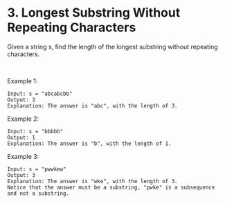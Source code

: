 # 3. Longest Substring Without Repeating Characters


Given a string s, find the length of the longest substring without repeating characters.

 

Example 1:

	Input: s = "abcabcbb"
	Output: 3
	Explanation: The answer is "abc", with the length of 3.
Example 2:

	Input: s = "bbbbb"
	Output: 1
	Explanation: The answer is "b", with the length of 1.
Example 3:

	Input: s = "pwwkew"
	Output: 3
	Explanation: The answer is "wke", with the length of 3.
	Notice that the answer must be a substring, "pwke" is a subsequence and not a substring.
 
